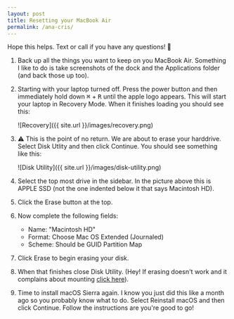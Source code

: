 ```yaml
---
layout: post
title: Resetting your MacBook Air
permalink: /ana-cris/
---
```


Hope this helps. Text or call if you have any questions! :muscle:

1. Back up all the things you want to keep on you MacBook Air. Something I like to do is take screenshots of the dock and the Applications folder (and back those up too).

2. Starting with your laptop turned off. Press the power button and then immediately hold down <kbd>⌘</kbd> + <kbd>R</kbd> until the apple logo appears. This will start your laptop in Recovery Mode. When it finishes loading you should see this:

    ![Recovery]({{ site.url }}/images/recovery.png)

3. :warning: This is the point of no return. We are about to erase your harddrive. Select Disk Utlity and then click Continue. You should see something like this:

    ![Disk Utility]({{ site.url }}/images/disk-utility.png)

4. Select the top most drive in the sidebar. In the picture above this is APPLE SSD (not the one indented below it that says Macintosh HD).

5. Click the Erase button at the top.

6. Now complete the following fields:
    - Name: "Macintosh HD"
    - Format: Choose Mac OS Extended (Journaled)
    - Scheme: Should be GUID Partition Map  

7. Click Erase to begin erasing your disk.

8. When that finishes close Disk Utility. (Hey! If erasing doesn't work and it complains about mounting [click here](/ana-cris-2/)).

9. Time to install macOS Sierra again. I know you just did this like a month ago so you probably know what to do. Select Reinstall macOS and then click Continue. Follow the instructions are you're good to go!